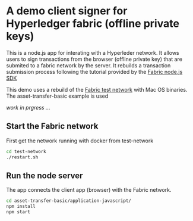 # A demo client signer for Hyperledger fabric (offline private keys)

This is a node.js app for interating with a Hyperleder network. 
It allows users to sign transactions from the browser (offline private key) that are submited to a fabric network by the server. It rebuilds a transaction submission process following the tutorial provided by the [Fabric node.js SDK](https://hyperledger.github.io/fabric-sdk-node/release-2.2/tutorial-sign-transaction-offline.html)

This demo uses a rebuild of the [Fabric test network](https://hyperledger-fabric.readthedocs.io/en/latest/test_network.html) with Mac OS binaries. The asset-transfer-basic example is used

*work in prgress ...*

## Start the Fabric network 

First get the network running with docker from test-network
```bash
cd test-network
./restart.sh
```
## Run the node server 

The app connects the client app (browser) with the Fabric network.

```bash
cd asset-transfer-basic/application-javascript/
npm install
npm start
```
